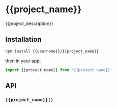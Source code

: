 # {{project_name}}

{{project_description}}

## Installation

`npm install {{username}}/{{project_name}}`

then in your app:

```js
import {{project_name}} from '{{project_name}}'
```

## API

### `{{project_name}}()`
